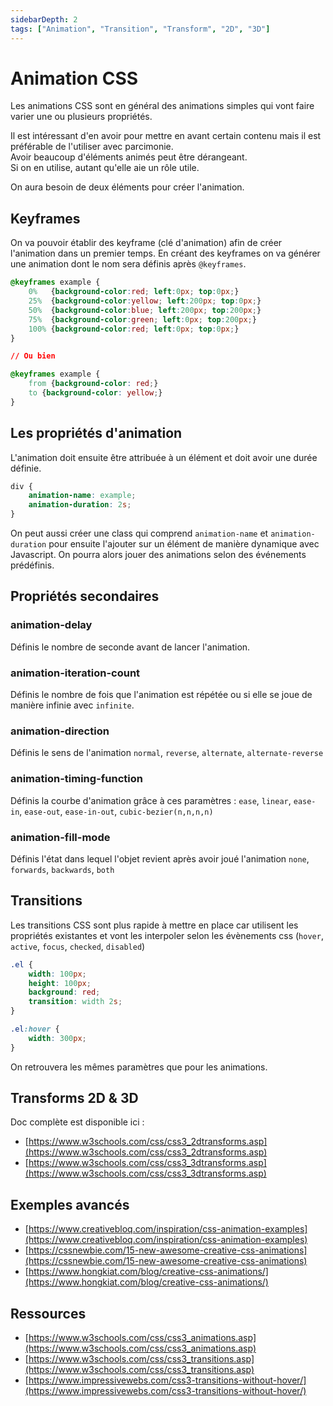 ```yaml
---
sidebarDepth: 2
tags: ["Animation", "Transition", "Transform", "2D", "3D"]
---
```


# Animation CSS

Les animations CSS sont en général des animations simples qui vont faire varier une ou plusieurs propriétés.

Il est intéressant d'en avoir pour mettre en avant certain contenu mais il est préférable de l'utiliser avec parcimonie.
<br/>Avoir beaucoup d'éléments animés peut être dérangeant.
<br/>Si on en utilise, autant qu'elle aie un rôle utile.

On aura besoin de deux éléments pour créer l'animation.

## Keyframes

On va pouvoir établir des keyframe (clé d'animation) afin de créer l'animation dans un premier temps.
En créant des keyframes on va générer une animation dont le nom sera définis après ``@keyframes``.

```css
@keyframes example {
    0%   {background-color:red; left:0px; top:0px;}
    25%  {background-color:yellow; left:200px; top:0px;}
    50%  {background-color:blue; left:200px; top:200px;}
    75%  {background-color:green; left:0px; top:200px;}
    100% {background-color:red; left:0px; top:0px;}
}

// Ou bien

@keyframes example {
    from {background-color: red;}
    to {background-color: yellow;}
}
```

## Les propriétés d'animation

L'animation doit ensuite être attribuée à un élément et doit avoir une durée définie.

```css
div {
    animation-name: example;
    animation-duration: 2s;
}
```

On peut aussi créer une class qui comprend ``animation-name`` et ``animation-duration`` pour ensuite l'ajouter sur un élément de manière dynamique avec Javascript. On pourra alors jouer des animations selon des événements prédéfinis.

## Propriétés secondaires

### animation-delay

Définis le nombre de seconde avant de lancer l'animation.

### animation-iteration-count

Définis le nombre de fois que l'animation est répétée ou si elle se joue de manière infinie avec ``infinite``.

### animation-direction

Définis le sens de l'animation ``normal``, ``reverse``, ``alternate``, ``alternate-reverse``

### animation-timing-function

Définis la courbe d'animation grâce à ces paramètres : ``ease``, ``linear``, ``ease-in``, ``ease-out``, ``ease-in-out``, ``cubic-bezier(n,n,n,n)``

### animation-fill-mode

Définis l'état dans lequel l'objet revient après avoir joué l'animation ``none``, ``forwards``, ``backwards``, ``both``

## Transitions

Les transitions CSS sont plus rapide à mettre en place car utilisent les propriétés existantes et vont les interpoler selon les évènements css (``hover``, ``active``, ``focus``, ``checked``, ``disabled``)

```css
.el {
    width: 100px;
    height: 100px;
    background: red;
    transition: width 2s;
}

.el:hover {
    width: 300px;
}
```

On retrouvera les mêmes paramètres que pour les animations.

## Transforms 2D & 3D

Doc complète est disponible ici :

- [https://www.w3schools.com/css/css3_2dtransforms.asp](https://www.w3schools.com/css/css3_2dtransforms.asp)
- [https://www.w3schools.com/css/css3_3dtransforms.asp](https://www.w3schools.com/css/css3_3dtransforms.asp)

## Exemples avancés

- [https://www.creativebloq.com/inspiration/css-animation-examples](https://www.creativebloq.com/inspiration/css-animation-examples)
- [https://cssnewbie.com/15-new-awesome-creative-css-animations](https://cssnewbie.com/15-new-awesome-creative-css-animations)
- [https://www.hongkiat.com/blog/creative-css-animations/](https://www.hongkiat.com/blog/creative-css-animations/)

## Ressources

- [https://www.w3schools.com/css/css3_animations.asp](https://www.w3schools.com/css/css3_animations.asp)
- [https://www.w3schools.com/css/css3_transitions.asp](https://www.w3schools.com/css/css3_transitions.asp)
- [https://www.impressivewebs.com/css3-transitions-without-hover/](https://www.impressivewebs.com/css3-transitions-without-hover/)
